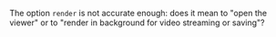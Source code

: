 The option `render` is not accurate enough: does it mean to "open the viewer" or to "render in background for video streaming or saving"?
